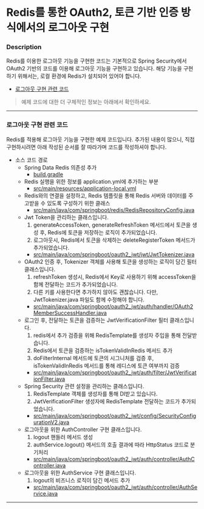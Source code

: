 # Redis를 통한 OAuth2, 토큰 기반 인증 방식에서의 로그아웃 구현

### Description
Redis를 이용한 로그아웃 기능을 구현한 코드는 기본적으로 Spring Security에서 OAuth2 기반의 코드를 이용해 로그아웃 기능을 구현하고 있습니다.
해당 기능을 구현하기 위해서는, 로컬 환경에 Redis가 설치되어 있어야 합니다.
* [로그아웃 구현 관련 코드](#로그아웃-구현-관련-코드)

> 예제 코드에 대한 더 구체적인 정보는 아래에서 확인하세요.

---

### 로그아웃 구현 관련 코드
Redis를 적용해 로그아웃 기능을 구현한 예제 코드입니다.
추가된 내용이 많으니, 직접 구현하시려면 아래 작성된 순서를 잘 따라가며 코드를 작성하셔야 합니다.
* 소스 코드 경로
    * Spring Data Redis 의존성 추가
        * [build.gradle](https://github.com/Lucky-kor/be-reference-advanced-oauth2-redis-logout/blob/main/build.gradle)
    * Redis 실행을 위한 정보를 application.yml에 추가하는 부분
        * [src/main/resources/application-local.yml](https://github.com/Lucky-kor/be-reference-advanced-oauth2-redis-logout/blob/main/src/main/resources/application.yml)
    * Redis와의 연결을 설정하고, Redis 템플릿을 통해 Redis 서버와 데이터를 주고받을 수 있도록 구성하기 위한 클래스
        * [src/main/java/com/springboot/redis/RedisRepositoryConfig.java](https://github.com/Lucky-kor/be-reference-advanced-oauth2-redis-logout/blob/main/src/main/java/com/springboot/redis/RedisRepositoryConfig.java)
    * Jwt Token을 관리하는 클래스입니다.
      1. generateAccessToken, generateRefreshToken 메서드에서 토큰을 생성 후, Redis에 토큰을 저장하는 로직이 추가되었습니다.
      2. 로그아웃시, Redis에서 토큰을 삭제하는 deleteRegisterToken 메서드가 추가되었습니다.
      * [src/main/java/com/springboot/oauth2_jwt/jwt/JwtTokenizer.java]([https://github.com/codestates-seb/be-reference-send-email/blob/28e43990e300dd06487ba153c4ec64d98278292c/src/main/java/com/codestates/helper/email/SimpleEmailSendable.java](https://github.com/Lucky-kor/be-reference-advanced-oauth2-redis-logout/blob/main/src/main/java/com/springboot/oauth2_jwt/jwt/JwtTokenizer.java))
    * OAuth2 인증 후, Tokenizer 객체를 사용해 토큰을 생성하는 로직이 담긴 필터 클래스입니다.
      1. refreshToken 생성시, Redis에서 Key로 사용하기 위해 accessToken을 함께 전달하는 코드가 추가되었습니다.
      2. 다른 키를 사용한다면 추가하지 않아도 괜찮습니다. 다만, JwtTokenizer.java 파일도 함께 수정해야 합니다.
      * [src/main/java/com/springboot/oauth2_jwt/auth/handler/OAuth2MemberSuccessHandler.java](https://github.com/Lucky-kor/be-reference-advanced-oauth2-redis-logout/blob/main/src/main/java/com/springboot/oauth2_jwt/auth/handler/OAuth2MemberSuccessHandler.java)
    * 로그인 후, 전달하는 토큰을 검증하는 JwtVerificationFilter 필터 클래스입니다.
      1. redis에서 추가 검증을 위해 RedisTemplate를 생성자 주입을 통해 전달받습니다.
      2. Redis에서 토큰을 검증하는 isTokenValidInRedis 메서드 추가
      3. doFilterInternal 메서드에 토큰의 시그니처를 검증 후, isTokenValidInRedis 메서드를 통해 레디스에 토큰 여부까지 검증
      * [src/main/java/com/springboot/oauth2_jwt/auth/filter/JwtVerificationFilter.java](https://github.com/Lucky-kor/be-reference-advanced-oauth2-redis-logout/blob/main/src/main/java/com/springboot/oauth2_jwt/auth/filter/JwtVerificationFilter.java)
    * Spring Security 관련 설정을 관리하는 클래스입니다.
      1. RedisTemplate 객체를 생성자를 통해 DI받고 있습니다.
      2. JwtVerificationFilter 생성자에 RedisTemplate 전달하는 코드가 추가되었습니다.
      * [src/main/java/com/springboot/oauth2_jwt/config/SecurityConfigurationV2.java](https://github.com/Lucky-kor/be-reference-advanced-oauth2-redis-logout/blob/main/src/main/java/com/springboot/oauth2_jwt/config/SecurityConfigurationV2.java)
    * 로그아웃을 위한 AuthController 구현 클래스입니다.
      1. logout 핸들러 메서드 생성 
      2. authService.logout() 메서드의 호출 결과에 따라 HttpStatus 코드로 분기처리
      * [src/main/java/com/springboot/oauth2_jwt/auth/controller/AuthController.java](https://github.com/Lucky-kor/be-reference-advanced-oauth2-redis-logout/blob/main/src/main/java/com/springboot/oauth2_jwt/auth/controller/AuthController.java)
    * 로그아웃을 위한 AuthService 구현 클래스입니다.
      1. logout의 비즈니스 로직이 담긴 메서드 추가
      * [src/main/java/com/springboot/oauth2_jwt/auth/controller/AuthService.java](https://github.com/Lucky-kor/be-reference-advanced-oauth2-redis-logout/blob/main/src/main/java/com/springboot/oauth2_jwt/auth/service/AuthService.java)

---
